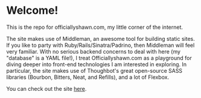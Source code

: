 # Welcome!
This is the repo for officiallyshawn.com, my little corner of the internet.

The site makes use of Middleman, an awesome tool for building static sites. If you like to party with Ruby/Rails/Sinatra/Padrino, then Middleman will feel very familiar. With no serious backend concerns to deal with here (my \"database\" is a YAML file!), I treat Officiallyshawn.com as a playground for diving deeper into front-end technologies I am interested in exploring. In particular, the site makes use of Thoughbot's great open-source SASS libraries (Bourbon, Bitters, Neat, and Refills), and a lot of Flexbox.

You can check out the site [here](http://officiallyshawn.com).
